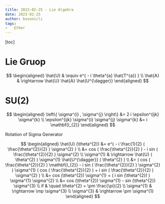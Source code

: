 ```yaml
---
title: 2023-02-25 - Lie Algebra
date: 2023-02-25
author: bosonicli
tags:
-   Ether
---
```


[toc]

# Lie Gruop

$$
\begin{aligned}
    \hat{U} & \equiv e^{ - i \theta^{a} \hat{T^{a}} } \\
    \hat{A} & \rightarrow \hat{U} \hat{A} \hat{U^{\dagger}}
\end{aligned}
$$

# SU(2)

$$
\begin{aligned}
    \left\{ \sigma^{i} , \sigma^{j} \right\} &= 2 i \epsilon^{ijk} \sigma^{k}   \\
    \epsilon^{ijk} \sigma^{i} \sigma^{j} \sigma^{k} &= i \mathbf{I_{2}}
\end{aligned}
$$

Rotation of Sigma Generator

$$
\begin{aligned}
    \hat{U} (\theta^{2}) &= e^{ - i \frac{1}{2} ( \frac{\theta^{2}}{2} ) \sigma^{2} } \\
    &= cos ( \frac{\theta^{2}}{2} ) - i sin ( \frac{\theta^{2}}{2} ) \sigma^{2} \\
    \sigma^{1} & \rightarrow \hat{U} ( \theta^{2} ) \sigma^{1} \hat{U^{\dagger}} ( \theta^{2} ) \\
    &= ( cos ( \frac{\theta^{2}}{2} ) \mathbf{I_{2}} - i sin ( \frac{\theta^{2}}{2} ) \sigma^{2} ) \sigma^{1} ( cos ( \frac{\theta^{2}}{2} ) + i sin ( \frac{\theta^{2}}{2} ) \sigma^{2} ) \\
    &= cos (\theta^{2}) \sigma^{1} + ( i sin (\theta^{2}) ) \sigma^{1} \sigma^{2} \\
    &= cos (\theta^{2}) \sigma^{1} - sin (\theta^{2}) \sigma^{3}    \\
    if & \quad \theta^{2} = \pm \frac{\pi}{2}   \\
    \sigma^{1} & \rightarrow \mp \sigma^{3} \\
    \sigma^{3} & \rightarrow \pm \sigma^{1} 
\end{aligned}
$$
